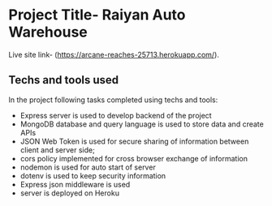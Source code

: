 # Project Title- Raiyan Auto Warehouse

Live site link- (https://arcane-reaches-25713.herokuapp.com/).

## Techs and tools used

In the project following tasks completed using techs and tools:

* Express server is used to develop backend of the project
* MongoDB database and query language is used to store data and create APIs
* JSON Web Token is used for secure sharing of information between client and server side;
* cors policy implemented for cross browser exchange of information
* nodemon is used for auto start of server
* dotenv is used to keep security information
* Express json middleware is used
* server is deployed on Heroku

